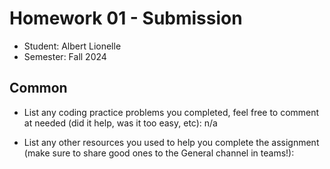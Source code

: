 # Homework 01 - Submission


* Student: Albert Lionelle
* Semester: Fall 2024

## Common

* List any coding practice problems you completed, feel free to comment at needed (did it help, was it too easy, etc): n/a

* List any other resources you used to help you complete the assignment (make sure to share good ones to the General channel in teams!):
  

 
